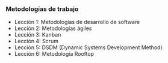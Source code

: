 ### Metodologías de trabajo

- Lección 1: Metodologías de desarrollo de software
- Lección 2: Metodologías ágiles
- Lección 3: Kanban
- Lección 4: Scrum
- Lección 5: DSDM (Dynamic Systems Development Method)
- Lección 6: Metodología Rooftop
